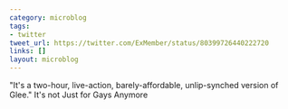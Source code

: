 ```yaml
---
category: microblog
tags:
- twitter
tweet_url: https://twitter.com/ExMember/status/80399726440222720
links: []
layout: microblog
---
```

"It's a two-hour, live-action, barely-affordable, unlip-synched version of Glee."  It's not Just for Gays Anymore
